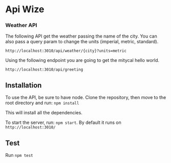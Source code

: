 # Api Wize

### Weather API

The following API get the weather passing the name of the city. You can also pass a query param
to change the units (imperial, metric, standard).
```
http://localhost:3010/api/weather/{city}?units=metric
```

Using the following endpoint you are going to get the mitycal hello world.
```
http://localhost:3010/api/greeting
```

## Installation

To use the API, be sure to have node.
Clone the repository, then move to the root directory and run:
`npm install`

This will install all the dependencies.

To start the server, run: `npm start`. By default it runs on `http://localhost:3010/`

## Test

Run `npm test`